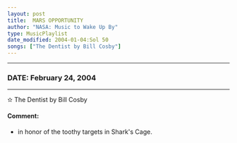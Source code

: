 ```yaml
---
layout: post
title:  MARS OPPORTUNITY
author: "NASA: Music to Wake Up By"
type: MusicPlaylist
date_modified: 2004-01-04:Sol 50
songs: ["The Dentist by Bill Cosby"]
---
```


----
### DATE: February 24, 2004
----
✫ The Dentist by Bill Cosby

#### Comment:
* in honor of the toothy targets in Shark's Cage.



<br/>
<center>
	<a target="_blank"
	   href="https://twitter.com/intent/tweet?hashtags=Space,NASA,Playlist,NASAWakeupCalls,SpaceProgram&text={{ page.author}}, '{{ page.songs.first }}' {{ page.title }}, {{ page.date | date: '%B %d, %Y' }}. {{ site.url }}{{ page.url }} @nasawakeupcalls">
	   <i class="fab fa-twitter" alt="Tweet this page" style="font-size: 1.3em;"></i>
	</a>
	&nbsp; 	<i class="fas fa-user-astronaut" style="font-size: 1.5em;"></i> &nbsp;
    <a type="amzn" search="'The Dentist by Bill Cosby'" category="popular music">
        <i class="fab fa-amazon" style="font-size: 1.3em;"></i>
    </a>
</center>
